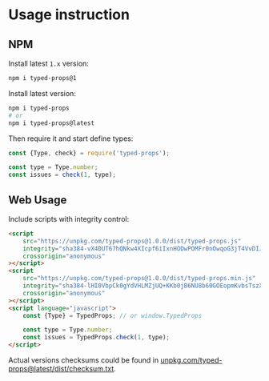 # Usage instruction

## NPM

Install latest `1.x` version:

```bash
npm i typed-props@1
```

Install latest version:
```bash
npm i typed-props
# or
npm i typed-props@latest
```

Then require it and start define types:
```javascript
const {Type, check} = require('typed-props');

const type = Type.number;
const issues = check(1, type);
```

## Web Usage

Include scripts with integrity control:

```html
<script
    src="https://unpkg.com/typed-props@1.0.0/dist/typed-props.js"
    integrity="sha384-vX4DUT67hQNkw4XIcpf6iIxnHODwPOMFr0nOwqoG3jT4VvDIJkUiOS2dyDF74+Lx"
    crossorigin="anonymous"
></script>
<script
    src="https://unpkg.com/typed-props@1.0.0/dist/typed-props.min.js"
    integrity="sha384-lHI0VbpCk0gYdVHLMZjUQ+KKb0jB6NU8b60GOEopmKvbsTszXVlcYusMDXMOfi0b"
    crossorigin="anonymous"
></script>
<script language="javascript">
    const {Type} = TypedProps; // or window.TypedProps

    const type = Type.number;
    const issues = TypedProps.check(1, type);
</script>
```

Actual versions checksums could be found in
[unpkg.com/typed-props@latest/dist/checksum.txt](https://unpkg.com/typed-props@latest/dist/checksum.txt).